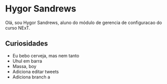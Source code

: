 # Hygor Sandrews

Olá, sou Hygor Sandrews, aluno do módulo de gerencia de configuracao do curso NExT.

## Curiosidades

- Eu bebo cerveja, mas nem tanto
- Uhul em barra
- Massa, boy
- Adiciona editar tweets
- Adiciona branch a
